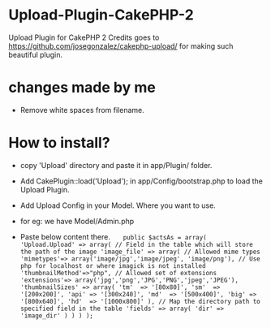 # Upload-Plugin-CakePHP-2
Upload Plugin for CakePHP 2
Credits goes to https://github.com/josegonzalez/cakephp-upload/ for making such beautiful plugin.

# changes made by me
- Remove white spaces from filename.


# How to install?
- copy 'Upload' directory and paste it in app/Plugin/ folder.
- Add CakePlugin::load('Upload'); in app/Config/bootstrap.php to load the Upload Plugin.
- Add Upload Config in your Model. Where you want to use.

- for eg: we have Model/Admin.php
- Paste below content there.
`    public $actsAs = array(
                'Upload.Upload' => array(
                        // Field in the table which will store the path of the image
                        'image_file' => array(
                        // Allowed mime types
                        'mimetypes'=> array('image/jpg','image/jpeg', 'image/png'),
                        // Use php for localhost or where imagick is not installed
                        'thumbnailMethod'=>"php",
                        // Allowed set of extensions
                        'extensions'=> array('jpg','png','JPG','PNG','jpeg','JPEG'),
                        'thumbnailSizes' => array(
                        'tm'  => '[80x80]',
                        'sm'  => '[200x200]',
                        'api' => '[300x240]',
                        'md'  => '[500x400]',
                        'big' => '[800x640]',
                        'hd'  => '[1000x800]'
                    ),
                    // Map the directory path to specified field in the table
                    'fields' => array(
                        'dir' => 'image_dir'
                )
            )
        )
    );
`